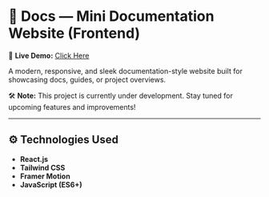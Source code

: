 # 📄 Docs — Mini Documentation Website (Frontend)

🚀 **Live Demo:** [Click Here](https://docs-mini-front-end.vercel.app/)

A modern, responsive, and sleek documentation-style website built for showcasing docs, guides, or project overviews.

🛠️ **Note:** This project is currently under development. Stay tuned for upcoming features and improvements!

---

## ⚙️ Technologies Used

- **React.js**
- **Tailwind CSS**
- **Framer Motion**
- **JavaScript (ES6+)**
